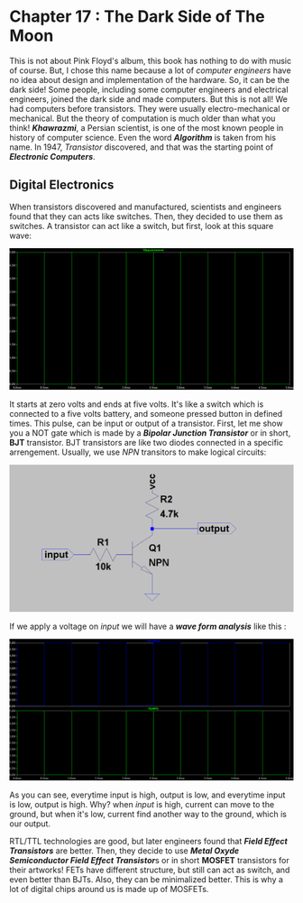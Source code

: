 # Chapter 17 : The Dark Side of The Moon
This is not about Pink Floyd's album, this book has nothing to do with music of course. But, I chose this name because 
a lot of *computer engineers* have no idea about design and implementation of the hardware. So, it can be the dark side! 
Some people, including some computer engineers and electrical engineers, joined the dark side and made computers. But this is 
not all! We had computers before transistors. They were usually electro-mechanical or mechanical. But the theory of computation 
is much older than what you think! ***Khawrazmi***, a Persian scientist, is one of the most known people in history of computer 
science. Even the word ***Algorithm*** is taken from his name. In 1947, *Transistor* discovered, and that was the starting point of 
***Electronic Computers***. 

## Digital Electronics
When transistors discovered and manufactured, scientists and engineers found that they can acts like switches. Then, they decided to use 
them as switches. A transistor can act like a switch, but first, look at this square wave: 

![Square Wave](figures/SquareWave.png)

It starts at zero volts and ends at five volts. It's like a switch which is connected to a five volts battery, and someone pressed button 
in defined times. This pulse, can be input or output of a transistor. First, let me show you a NOT gate which is made by a ***Bipolar Junction
Transistor*** or in short, **BJT** transistor. BJT transistors are like two diodes connected in a specific arrengement. Usually, we use *NPN* transitors
to make logical circuits:

![RTL/TTL NOT gate](figures/NOT-BJT.png)

If we apply a voltage on *input* we will have a ***wave form analysis*** like this : 

![NOT waveforms](figures/NOTWaves.png)

As you can see, everytime input is high, output is low, and everytime input is low, output is high. Why? when *input* is high, 
current can move to the ground, but when it's low, current find another way to the ground, which is our output. 

RTL/TTL technologies are good, but later engineers found that ***Field Effect Transistors*** are better. Then, they decide to use 
***Metal Oxyde Semiconductor Field Effect Transistor***s or in short **MOSFET** transistors for their artworks! FETs have different 
structure, but still can act as switch, and even better than BJTs. Also, they can be minimalized better. This is why a lot of digital 
chips around us is made up of MOSFETs. 